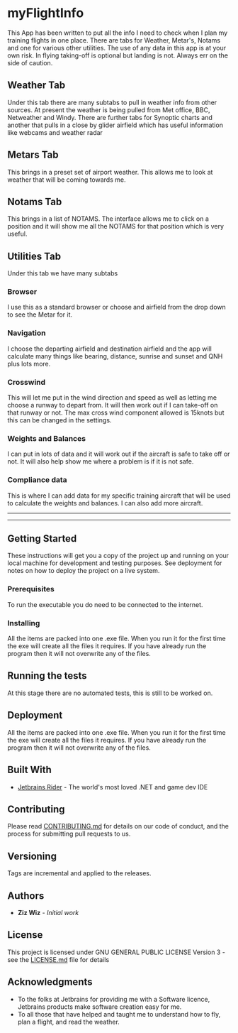 # myFlightInfo
This App has been written to put all the info I need to check when I plan my training flights in one place. There are tabs for Weather, Metar's, Notams and one for various other utilities. The use of any data in this app is at your own risk. In flying taking-off is optional but landing is not. Always err on the side of caution. 

## Weather Tab
Under this tab there are many subtabs to pull in weather info from other sources. At present the weather is being pulled from Met office, BBC, Netweather and Windy. There are further tabs for Synoptic charts and another that pulls in a close by glider airfield which has useful information like webcams and weather radar

## Metars Tab
This brings in a preset set of airport weather. This allows me to look at weather that will be coming towards me. 

## Notams Tab
This brings in a list of NOTAMS. The interface allows me to click on a position and it will show me all the NOTAMS for that position which is very useful.

## Utilities Tab
Under this tab we have many subtabs
 
### Browser
I use this as a standard browser or choose and airfield from the drop down to see the Metar for it.
 
### Navigation 
I choose the departing airfield and destination airfield and the app will calculate many things like bearing, distance, sunrise and sunset and QNH plus lots more.
 
### Crosswind 
This will let me put in the wind direction and speed as well as letting me choose a runway to depart from. It will then work out if I can take-off on that runway or not. The max cross wind component allowed is 15knots but this can be changed in the settings.
 
### Weights and Balances
I can put in lots of data and it will work out if the aircraft is safe to take off or not. It will also help show me where a problem is if it is not safe.
 
### Compliance data
This is where I can add data for my specific training aircraft that will be used to calculate the weights and balances. I can also add more aircraft.
 
------------------------------------------------------------------------------------------------------------------------------------------------------
------------------------------------------------------------------------------------------------------------------------------------------------------

## Getting Started

These instructions will get you a copy of the project up and running on your local machine for development and testing purposes. See deployment for notes on how to deploy the project on a live system.

### Prerequisites

To run the executable you do need to be connected to the internet.

### Installing

All the items are packed into one .exe file. When you run it for the first time the exe will create all the files it requires. If you have already run the program then it will not overwrite any of the files.

## Running the tests

At this stage there are no automated tests, this is still to be worked on.


## Deployment

All the items are packed into one .exe file. When you run it for the first time the exe will create all the files it requires. If you have already run the program then it will not overwrite any of the files.

## Built With

* [Jetbrains Rider](https://www.jetbrains.com/rider/) - The world's most loved .NET and game dev IDE

## Contributing

Please read [CONTRIBUTING.md](https://github.com/zizwiz/myFlightInfo/blob/main/CODE_OF_CONDUCT.md) for details on our code of conduct, and the process for submitting pull requests to us.

## Versioning

Tags are incremental and applied to the releases. 

## Authors

* **Ziz Wiz** - *Initial work*

## License

This project is licensed under GNU GENERAL PUBLIC LICENSE Version 3 - see the [LICENSE.md](LICENSE.md) file for details

## Acknowledgments

* To the folks at Jetbrains for providing me with a Software licence, Jetbrains products make software creation easy for me. 
* To all those that have helped and taught me to understand how to fly, plan a flight, and read the weather.
